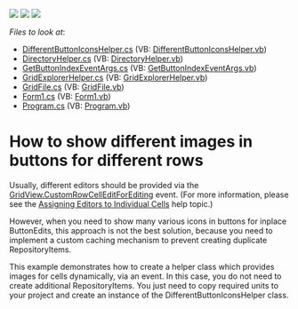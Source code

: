 <!-- default badges list -->
![](https://img.shields.io/endpoint?url=https://codecentral.devexpress.com/api/v1/VersionRange/128631700/13.1.4%2B)
[![](https://img.shields.io/badge/Open_in_DevExpress_Support_Center-FF7200?style=flat-square&logo=DevExpress&logoColor=white)](https://supportcenter.devexpress.com/ticket/details/E2570)
[![](https://img.shields.io/badge/📖_How_to_use_DevExpress_Examples-e9f6fc?style=flat-square)](https://docs.devexpress.com/GeneralInformation/403183)
<!-- default badges end -->
<!-- default file list -->
*Files to look at*:

* [DifferentButtonIconsHelper.cs](./CS/Classes/DifferentButtonIconsHelper.cs) (VB: [DifferentButtonIconsHelper.vb](./VB/Classes/DifferentButtonIconsHelper.vb))
* [DirectoryHelper.cs](./CS/Classes/DirectoryHelper.cs) (VB: [DirectoryHelper.vb](./VB/Classes/DirectoryHelper.vb))
* [GetButtonIndexEventArgs.cs](./CS/Classes/GetButtonIndexEventArgs.cs) (VB: [GetButtonIndexEventArgs.vb](./VB/Classes/GetButtonIndexEventArgs.vb))
* [GridExplorerHelper.cs](./CS/Classes/GridExplorerHelper.cs) (VB: [GridExplorerHelper.vb](./VB/Classes/GridExplorerHelper.vb))
* [GridFile.cs](./CS/Classes/GridFile.cs) (VB: [GridFile.vb](./VB/Classes/GridFile.vb))
* [Form1.cs](./CS/Form1.cs) (VB: [Form1.vb](./VB/Form1.vb))
* [Program.cs](./CS/Program.cs) (VB: [Program.vb](./VB/Program.vb))
<!-- default file list end -->
# How to show different images in buttons for different rows


<p>Usually, different editors should be provided via the  <a href="http://documentation.devexpress.com/#WindowsForms/DevExpressXtraGridViewsGridGridView_CustomRowCellEditForEditingtopic">GridView.CustomRowCellEditForEditing</a>  event. (For more information, please see the  <a href="http://documentation.devexpress.com/#WindowsForms/CustomDocument747">Assigning Editors to Individual Cells</a>  help topic.)</p><p>However, when you need to show many various icons in buttons for inplace ButtonEdits, this approach is not the best solution, because you need to implement a custom caching mechanism to prevent creating duplicate RepositoryItems. </p><p>This example demonstrates how to create a helper class which provides images for cells dynamically, via an event. In this case, you do not need to create additional RepositoryItems. You just need to copy required units to your project and create an instance of the DifferentButtonIconsHelper class.</p>

<br/>


